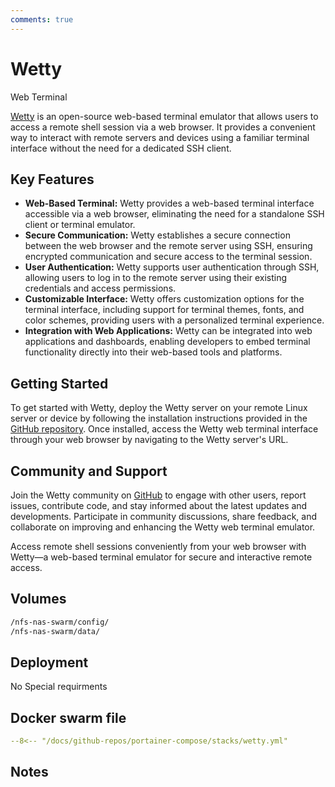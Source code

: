 ```yaml
---
comments: true
---
```


# Wetty

Web Terminal

[Wetty](https://github.com/krishnasrinivas/wetty) is an open-source web-based terminal emulator that allows users to access a remote shell session via a web browser. It provides a convenient way to interact with remote servers and devices using a familiar terminal interface without the need for a dedicated SSH client.

## Key Features

- **Web-Based Terminal:** Wetty provides a web-based terminal interface accessible via a web browser, eliminating the need for a standalone SSH client or terminal emulator.
- **Secure Communication:** Wetty establishes a secure connection between the web browser and the remote server using SSH, ensuring encrypted communication and secure access to the terminal session.
- **User Authentication:** Wetty supports user authentication through SSH, allowing users to log in to the remote server using their existing credentials and access permissions.
- **Customizable Interface:** Wetty offers customization options for the terminal interface, including support for terminal themes, fonts, and color schemes, providing users with a personalized terminal experience.
- **Integration with Web Applications:** Wetty can be integrated into web applications and dashboards, enabling developers to embed terminal functionality directly into their web-based tools and platforms.

## Getting Started

To get started with Wetty, deploy the Wetty server on your remote Linux server or device by following the installation instructions provided in the [GitHub repository](https://github.com/krishnasrinivas/wetty). Once installed, access the Wetty web terminal interface through your web browser by navigating to the Wetty server's URL.

## Community and Support

Join the Wetty community on [GitHub](https://github.com/krishnasrinivas/wetty) to engage with other users, report issues, contribute code, and stay informed about the latest updates and developments. Participate in community discussions, share feedback, and collaborate on improving and enhancing the Wetty web terminal emulator.

Access remote shell sessions conveniently from your web browser with Wetty—a web-based terminal emulator for secure and interactive remote access.


## Volumes

```bash
/nfs-nas-swarm/config/
/nfs-nas-swarm/data/
```

## Deployment
No Special requirments

## Docker swarm file
``` yaml linenums="1" 
--8<-- "/docs/github-repos/portainer-compose/stacks/wetty.yml"
```

## Notes

